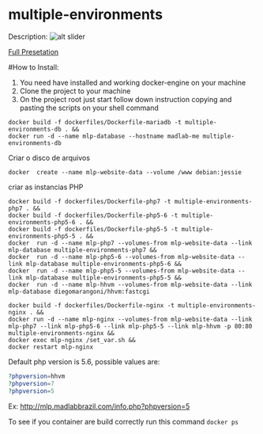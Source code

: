 # multiple-environments

Description:
![alt slider](http://cdn.madlabbrazil.com/ex05.jpg)

[Full Presetation](https://docs.google.com/presentation/d/1DReA_GDzy6HvG0TJ1Ry-CQlmVhuNZsEbXi7VGO3-f3k/edit?usp=sharing)


#How to Install:
1. You need have installed and working docker-engine on your machine
2. Clone the project to your machine
3. On the project root just start follow down instruction copying and pasting the scripts on your shell command

```
docker build -f dockerfiles/Dockerfile-mariadb -t multiple-environments-db . &&
docker run -d --name mlp-database --hostname madlab-me multiple-environments-db

```

Criar o disco de arquivos
```
docker  create --name mlp-website-data --volume /www debian:jessie

```

criar as instancias PHP
```
docker build -f dockerfiles/Dockerfile-php7 -t multiple-environments-php7 . &&
docker build -f dockerfiles/Dockerfile-php5-6 -t multiple-environments-php5-6 . &&
docker build -f dockerfiles/Dockerfile-php5-5 -t multiple-environments-php5-5 . &&
docker  run -d --name mlp-php7 --volumes-from mlp-website-data --link mlp-database multiple-environments-php7 &&
docker  run -d --name mlp-php5-6 --volumes-from mlp-website-data --link mlp-database multiple-environments-php5-6 &&
docker  run -d --name mlp-php5-5 --volumes-from mlp-website-data --link mlp-database multiple-environments-php5-5 &&
docker  run -d --name mlp-hhvm --volumes-from mlp-website-data --link mlp-database diegomarangoni/hhvm:fastcgi

```

```
docker build -f dockerfiles/Dockerfile-nginx -t multiple-environments-nginx . &&
docker run -d --name mlp-nginx --volumes-from mlp-website-data --link mlp-php7 --link mlp-php5-6 --link mlp-php5-5 --link mlp-hhvm -p 80:80  multiple-environments-nginx &&
docker exec mlp-nginx /set_var.sh &&
docker restart mlp-nginx
```

Default php version is 5.6, possible values are:
```php
?phpversion=hhvm
?phpversion=7
?phpversion=5
```
Ex: http://mlp.madlabbrazil.com/info.php?phpversion=5


To see if you container are build correctly run this command `docker ps`

